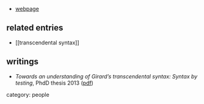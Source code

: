 

* [webpage](http://137.122.43.51/cgi-bin/mat/people/create_list?lastname=Laurence%20Rouleau&firstnames=Vincent&language=Francais)

## related entries

* [[transcendental syntax]]

## writings

* _Towards an understanding of Girard’s transcendental syntax: Syntax by testing_, PhdD thesis 2013 ([pdf](https://www.ruor.uottawa.ca/fr/bitstream/handle/10393/23680/Laurence_Rouleau_Vincent_2013_thesis.pdf?sequence=3))

category: people
